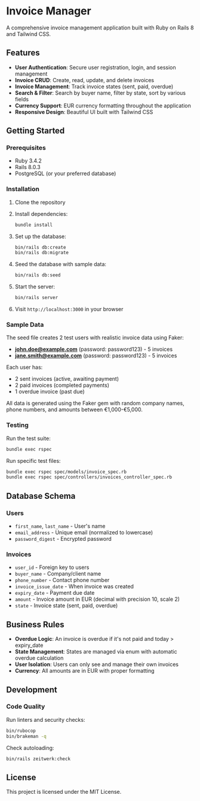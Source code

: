 # Invoice Manager

A comprehensive invoice management application built with Ruby on Rails 8 and Tailwind CSS.

## Features

- **User Authentication**: Secure user registration, login, and session management
- **Invoice CRUD**: Create, read, update, and delete invoices
- **Invoice Management**: Track invoice states (sent, paid, overdue)
- **Search & Filter**: Search by buyer name, filter by state, sort by various fields
- **Currency Support**: EUR currency formatting throughout the application
- **Responsive Design**: Beautiful UI built with Tailwind CSS

## Getting Started

### Prerequisites

- Ruby 3.4.2
- Rails 8.0.3
- PostgreSQL (or your preferred database)

### Installation

1. Clone the repository
2. Install dependencies:
   ```bash
   bundle install
   ```

3. Set up the database:
   ```bash
   bin/rails db:create
   bin/rails db:migrate
   ```

4. Seed the database with sample data:
   ```bash
   bin/rails db:seed
   ```

5. Start the server:
   ```bash
   bin/rails server
   ```

6. Visit `http://localhost:3000` in your browser

### Sample Data

The seed file creates 2 test users with realistic invoice data using Faker:

- **john.doe@example.com** (password: password123) - 5 invoices
- **jane.smith@example.com** (password: password123) - 5 invoices

Each user has:
- 2 sent invoices (active, awaiting payment)
- 2 paid invoices (completed payments)
- 1 overdue invoice (past due)

All data is generated using the Faker gem with random company names, phone numbers, and amounts between €1,000-€5,000.

### Testing

Run the test suite:
```bash
bundle exec rspec
```

Run specific test files:
```bash
bundle exec rspec spec/models/invoice_spec.rb
bundle exec rspec spec/controllers/invoices_controller_spec.rb
```

## Database Schema

### Users
- `first_name`, `last_name` - User's name
- `email_address` - Unique email (normalized to lowercase)
- `password_digest` - Encrypted password

### Invoices
- `user_id` - Foreign key to users
- `buyer_name` - Company/client name
- `phone_number` - Contact phone number
- `invoice_issue_date` - When invoice was created
- `expiry_date` - Payment due date
- `amount` - Invoice amount in EUR (decimal with precision 10, scale 2)
- `state` - Invoice state (sent, paid, overdue)

## Business Rules

- **Overdue Logic**: An invoice is overdue if it's not paid and today > expiry_date
- **State Management**: States are managed via enum with automatic overdue calculation
- **User Isolation**: Users can only see and manage their own invoices
- **Currency**: All amounts are in EUR with proper formatting

## Development

### Code Quality

Run linters and security checks:
```bash
bin/rubocop
bin/brakeman -q
```

Check autoloading:
```bash
bin/rails zeitwerk:check
```

## License

This project is licensed under the MIT License.
